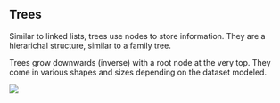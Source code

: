 ## Trees

Similar to linked lists, trees use nodes to store information. They are a hierarichal structure, similar to a family tree.

Trees grow downwards (inverse) with a root node at the very top. They come in various shapes and sizes depending on the dataset modeled. 

<img src="./images/tree_varieties.png">

